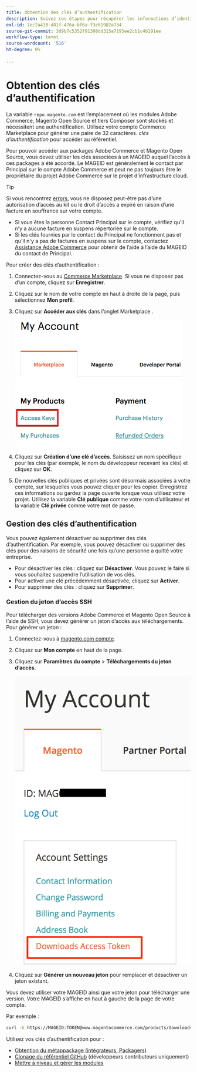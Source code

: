 ```yaml
---
title: Obtention des clés d’authentification
description: Suivez ces étapes pour récupérer les informations d’identification afin d’accéder aux packages Adobe Commerce et Magento Open Source Composer sur repo.magento.com.
exl-id: 7ec2a410-d81f-476a-bf6a-f3c61982a734
source-git-commit: 3d9b7c5352f91308dd315a7195ee2cb1c4b191ee
workflow-type: tm+mt
source-wordcount: '516'
ht-degree: 0%

---
```


# Obtention des clés d’authentification

La variable `repo.magento.com` est l’emplacement où les modules Adobe Commerce, Magento Open Source et tiers Composer sont stockés et nécessitent une authentification. Utilisez votre compte Commerce Marketplace pour générer une paire de 32 caractères. *clés d’authentification* pour accéder au référentiel.

Pour pouvoir accéder aux packages Adobe Commerce et Magento Open Source, vous devez utiliser les clés associées à un MAGEID auquel l’accès à ces packages a été accordé. Le MAGEID est généralement le contact par Principal sur le compte Adobe Commerce et peut ne pas toujours être le propriétaire du projet Adobe Commerce sur le projet d’infrastructure cloud.

>[!TIP]
>
>Si vous rencontrez [errors](https://experienceleague.adobe.com/docs/commerce-knowledge-base/kb/troubleshooting/deployment/magento-commerce-cloud-repo-could-not-be-accessed-403-forbidden-or-404-not-found-error-when-deploying.html), vous ne disposez peut-être pas d’une autorisation d’accès au kit ou le droit d’accès a expiré en raison d’une facture en souffrance sur votre compte.
>
>* Si vous êtes la personne Contact Principal sur le compte, vérifiez qu&#39;il n&#39;y a aucune facture en suspens répertoriée sur le compte.
>* Si les clés fournies par le contact du Principal ne fonctionnent pas et qu&#39;il n&#39;y a pas de factures en suspens sur le compte, contactez [Assistance Adobe Commerce](https://experienceleague.adobe.com/docs/commerce-knowledge-base/kb/help-center-guide/magento-help-center-user-guide.html#submit-ticket) pour obtenir de l’aide à l’aide du MAGEID du contact de Principal.

Pour créer des clés d’authentification :

1. Connectez-vous au [Commerce Marketplace](https://commercemarketplace.adobe.com/). Si vous ne disposez pas d’un compte, cliquez sur **Enregistrer**.

1. Cliquez sur le nom de votre compte en haut à droite de la page, puis sélectionnez **Mon profil**.

1. Cliquez sur **Accéder aux clés** dans l’onglet Marketplace .

   ![Obtention de vos clés d’accès sécurisées sur Commerce Marketplace](../../assets/installation/cloud_access-key.png)

1. Cliquez sur **Création d’une clé d’accès**. Saisissez un nom spécifique pour les clés (par exemple, le nom du développeur recevant les clés) et cliquez sur **OK**.

1. De nouvelles clés publiques et privées sont désormais associées à votre compte, sur lesquelles vous pouvez cliquer pour les copier. Enregistrez ces informations ou gardez la page ouverte lorsque vous utilisez votre projet. Utilisez la variable **Clé publique** comme votre nom d’utilisateur et la variable **Clé privée** comme votre mot de passe.

## Gestion des clés d’authentification

Vous pouvez également désactiver ou supprimer des clés d’authentification. Par exemple, vous pouvez désactiver ou supprimer des clés pour des raisons de sécurité une fois qu’une personne a quitté votre entreprise.

* Pour désactiver les clés : cliquez sur **Désactiver**. Vous pouvez le faire si vous souhaitez suspendre l’utilisation de vos clés.
* Pour activer une clé précédemment désactivée, cliquez sur **Activer**.
* Pour supprimer des clés : cliquez sur **Supprimer**.

### Gestion du jeton d’accès SSH

Pour télécharger des versions Adobe Commerce et Magento Open Source à l’aide de SSH, vous devez générer un jeton d’accès aux téléchargements. Pour générer un jeton :

1. Connectez-vous à [magento.com compte](https://account.magento.com/customer/account/login).
1. Cliquez sur **Mon compte** en haut de la page.
1. Cliquez sur **Paramètres du compte** > **Téléchargements du jeton d’accès**.

   ![Accès à vos clés](../../assets/installation/connect_keys1.png)

1. Cliquez sur **Générer un nouveau jeton** pour remplacer et désactiver un jeton existant.

Vous devez utiliser votre MAGEID ainsi que votre jeton pour télécharger une version. Votre MAGEID s’affiche en haut à gauche de la page de votre compte.

Par exemple :

```bash
curl -k https://MAGEID:TOKEN@www.magentocommerce.com/products/downloads/info/help
```

Utilisez vos clés d’authentification pour :

* [Obtention du métappackage (intégrateurs, Packagers)](../composer.md)
* [Clonage du référentiel GitHub](https://developer.adobe.com/commerce/contributor/guides/install/clone-repository/) (développeurs contributeurs uniquement)
* [Mettre à niveau et gérer les modules](../../upgrade/modules/upgrade.md)
